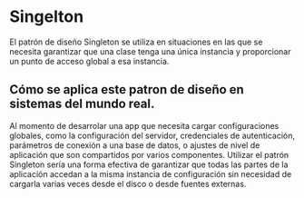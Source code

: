 # Singelton
El patrón de diseño Singleton se utiliza en situaciones en las que se
necesita garantizar que una clase tenga una única instancia y proporcionar
un punto de acceso global a esa instancia.
## Cómo se aplica este patron de diseño en sistemas del mundo real.
Al momento de desarrolar una app que necesita cargar configuraciones globales, 
como la configuración del servidor, credenciales de autenticación,
parámetros de conexión a una base de datos, o ajustes de nivel de aplicación que son compartidos por varios componentes.
Utilizar el patrón Singleton sería una forma efectiva de garantizar que todas las partes de la aplicación accedan
a la misma instancia de configuración sin necesidad de cargarla varias veces desde el disco o desde fuentes externas.
